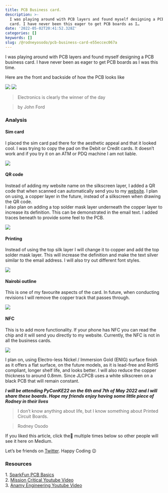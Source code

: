 ```yaml
---
title: PCB Business card.
description: >-
  I was playing around with PCB layers and found myself designing a PCB business
  card. I have never been this eager to get PCB boards as I…
date: '2022-05-02T20:41:52.328Z'
categories: []
keywords: []
slug: /@rodneyosodo/pcb-business-card-e55eccec067a
---
```


I was playing around with PCB layers and found myself designing a PCB business card. I have never been as eager to get PCB boards as I was this time.

Here are the front and backside of how the PCB looks like

![](/images/blogimages/1__hmU60JQmHcqUu__bMnGAxRA.jpeg)
![](/images/blogimages/1__GqVjZBBudNQMW__yIN6HHjA.jpeg)

> Electronics is clearly the winner of the day

> by John Ford

### Analysis

#### Sim card

I placed the sim card pad there for the aesthetic appeal and that it looked cool. I was trying to copy the pad on the Debit or Credit cards. It doesn’t work and if you try it on an ATM or PDQ machine I am not liable.

![](/images/blogimages/1__5gvRxsB63IAvG3tN__VR__HA.jpeg)

#### QR code

Instead of adding my website name on the silkscreen layer, I added a QR code that when scanned can automatically send you to my [website](http://rodneyosodo.com). I plan on using, a copper layer in the future, instead of a silkscreen when drawing the QR code.  
I also plan on adding a top solder mask layer underneath the copper layer to increase its definition. This can be demonstrated in the email text. I added traces beneath to provide some feel to the PCB.

![](/images/blogimages/1__Fr__vmE3Rx3KouOoHtZ7c8g.jpeg)

#### Printing

Instead of using the top silk layer I will change it to copper and add the top solder mask layer. This will increase the definition and make the text silver similar to the email address. I will also try out different font styles.

![](/images/blogimages/1__kPvfJJ9pWs20PPZVAhaVNQ.jpeg)

#### Nairobi outline

This is one of my favourite aspects of the card. In future, when conducting revisions I will remove the copper track that passes through.

![](/images/blogimages/1__cjZ0kLZPL7DrQFqiJ6yoJA.jpeg)

#### NFC

This is to add more functionality. If your phone has NFC you can read the chip and it will send you directly to my website. Currently, the NFC is not in all the business cards.

![](/images/blogimages/1__R8fdNb__lYECGaCWKX__w5vw.jpeg)

I plan on, using Electro-less Nickel / Immersion Gold (ENIG) surface finish as it offers a flat surface, on the future models, as it is lead-free and RoHS compliant, longer shelf life, and looks better. I will also reduce the copper thickness to around 0.8mm. Since JLCPCB uses a white silkscreen on a black PCB that will remain constant.

**_I will be attending PyConKE22 on the 6th and 7th of May 2022 and I will share these boards. Hope my friends enjoy having some little piece of Rodney in their lives_**

> I don’t know anything about life, but I know something about Printed Circuit Boards.

> Rodney Osodo

If you liked this article, click the👏 multiple times below so other people will see it here on Medium.

Let’s be friends on [Twitter](https://twitter.com/b1ackd0t). Happy Coding 😉

### Resources

1\. [SparkFun PCB Basics](https://learn.sparkfun.com/tutorials/pcb-basics/all?print=1)  
2\. [Mission Critical Youtube Video](https://www.youtube.com/watch?v=qUMwqaKEh0o&t=313s)  
3\. [Anamy Engineering Youtube Video](https://www.youtube.com/watch?v=8wyPci7herM)